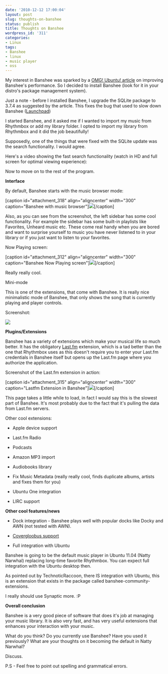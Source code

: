 ```yaml
---
date: '2010-12-12 17:00:04'
layout: post
slug: thoughts-on-banshee
status: publish
title: Thoughts on Banshee
wordpress_id: '311'
categories:
- Linux
tags:
- Banshee
- linux
- music player
- oss
---
```


My interest in Banshee was sparked by a [OMG! Ubuntu! article](http://www.omgubuntu.co.uk/2010/12/help-improving-banshees-performance-on-maverick/) on improving Banshee's performance. So I decided to install Banshee (look for it in your distro's package management system).

Just a note - before I installed Banshee, I upgrade the SQLite package to 3.7.4 as suggested by the article. This fixes the bug that used to slow down Banshee ([Launchpad](https://bugs.launchpad.net/ubuntu/+source/sqlite3/+bug/688781))

I started Banshee, and it asked me if I wanted to import my music from Rhythmbox or add my library folder. I opted to import my library from Rhythmbox and it did the job beautifully!

Supposedly, one of the things that were fixed with the SQLite update was the search functionality. I would agree.

Here's a video showing the fast search functionality (watch in HD and full screen for optimal viewing experience):



Now to move on to the rest of the program.

**Interface**

By default, Banshee starts with the music browser mode:

[caption id="attachment_318" align="aligncenter" width="300" caption="Banshee with music browser"][![](http://asininetech.com/wp-content/uploads/2010/12/bansheebrowser-300x187.png)](http://asininetech.com/wp-content/uploads/2010/12/bansheebrowser.png)[/caption]



Also, as you can see from the screenshot, the left sidebar has some cool functionality. For example the sidebar has some built-in playlists like Favorites, Unheard music etc. These come real handy when you are bored and want to surprise yourself to music you have never listened to in your library or if you just want to listen to your favorites.

Now Playing screen:

[caption id="attachment_312" align="aligncenter" width="300" caption="Banshee Now Playing screen"][![](http://asininetech.com/wp-content/uploads/2010/12/bansheenp-300x187.png)](http://asininetech.com/wp-content/uploads/2010/12/bansheenp.png)[/caption]


Really really cool.




Mini-mode




This is one of the extensions, that come with Banshee. It is really nice minimalistic mode of Banshee, that only shows the song that is currently playing and player controls.




Screenshot:




[![](http://asininetech.com/wp-content/uploads/2010/12/bansheeminimode.png)](http://asininetech.com/wp-content/uploads/2010/12/bansheeminimode.png)





**Plugins/Extensions**

Banshee has a variety of extensions which make your musical life so much better. It has the obligatory [Last.fm](http://www.last.fm/user/staticsafe) extension, which is a tad better than the one that Rhythmbox uses as this doesn't require you to enter your Last.fm credentials in Banshee itself but opens up the Last.fm page where you authorize the application.

Screenshot of the Last.fm extension in action:

[caption id="attachment_315" align="aligncenter" width="300" caption="Lastfm Extension in Banshee"][![](http://asininetech.com/wp-content/uploads/2010/12/bansheelastfm-300x187.png)](http://asininetech.com/wp-content/uploads/2010/12/bansheelastfm.png)[/caption]

This page takes a little while to load, in fact I would say this is the slowest part of Banshee. It's most probably due to the fact that it's pulling the data from Last.fm servers.

Other cool extensions:



	
  * Apple device support

	
  * Last.fm Radio

	
  * Podcasts

	
  * Amazon MP3 import

	
  * Audiobooks library

	
  * Fix Music Metadata (really really cool, finds duplicate albums, artists and fixes them for you)

	
  * Ubuntu One integration

	
  * LIRC support


**Other cool features/news**



	
  * Dock integration - Banshee plays well with popular docks like Docky and AWN (not tested with AWN).

	
  * [Covergloobus support](http://asininetech.com/wp-content/uploads/2010/12/covergloobus.png)

	
  * Full integration with Ubuntu


Banshee is going to be the default music player in Ubuntu 11.04 (Natty Narwhal) replacing long-time favorite Rhythmbox. You can expect full integration with the Ubuntu desktop then. 

As pointed out by TechnoticRaccoon, there IS integration with Ubuntu, this is an extension that exists in the package called banshee-community-extensions.

I really should use Synaptic more. :P

**Overall conclusion**

Banshee is a very good piece of software that does it's job at managing your music library. It is also very fast, and has very useful extensions that enhances your interaction with your music.

What do you think? Do you currently use Banshee? Have you used it previously? What are your thoughts on it becoming the default in Natty Narwhal?

Discuss.

P.S - Feel free to point out spelling and grammatical errors.
